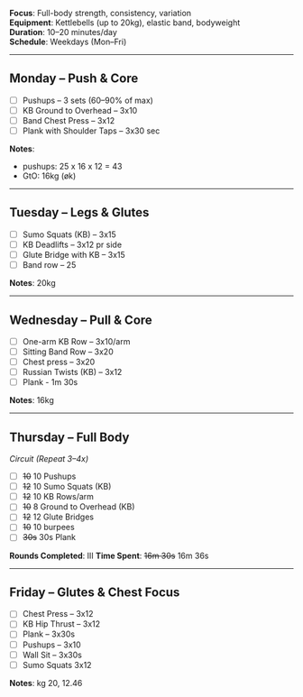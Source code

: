 **Focus**: Full-body strength, consistency, variation  
**Equipment**: Kettlebells (up to 20kg), elastic band, bodyweight  
**Duration**: 10–20 minutes/day  
**Schedule**: Weekdays (Mon–Fri)

---

## Monday – Push & Core
- [ ] Pushups – 3 sets (60–90% of max)
- [ ] KB Ground to Overhead – 3x10
- [ ] Band Chest Press – 3x12
- [ ] Plank with Shoulder Taps – 3x30 sec

**Notes**: 
- pushups: 25 x 16 x 12 = 43
- GtO: 16kg (øk)

---

## Tuesday – Legs & Glutes
- [ ] Sumo Squats (KB) – 3x15
- [ ] KB Deadlifts – 3x12 pr side
- [ ] Glute Bridge with KB – 3x15
- [ ] Band row – 25

**Notes**: 20kg

---

## Wednesday – Pull & Core
- [ ] One-arm KB Row – 3x10/arm
- [ ] Sitting Band Row – 3x20
- [ ] Chest press – 3x20
- [ ] Russian Twists (KB) – 3x12 
- [ ] Plank - 1m 30s

**Notes**: 16kg

---

## Thursday – Full Body 
*Circuit (Repeat 3–4x)*
- [ ] ~~10~~ 10 Pushups  
- [ ] ~~12~~ 10 Sumo Squats (KB)  
- [ ] ~~12~~ 10 KB Rows/arm  
- [ ] ~~10~~ 8 Ground to Overhead (KB)  
- [ ] ~~12~~ 12 Glute Bridges  
- [ ] ~~10~~ 10 burpees
- [ ] ~~30s~~ 30s Plank

**Rounds Completed**:  III
**Time Spent**: 
~~16m 30s~~
16m 36s

---

## Friday – Glutes & Chest Focus
- [ ] Chest Press – 3x12
- [ ] KB Hip Thrust – 3x12
- [ ] Plank – 3x30s
- [ ] Pushups – 3x10
- [ ] Wall Sit – 3x30s
- [ ] Sumo Squats 3x12

**Notes**: kg 20, 12.46